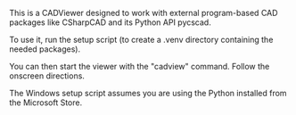 This is a CADViewer designed to work with external program-based CAD
packages like CSharpCAD and its Python API pycscad.

To use it, run the setup script (to create a .venv directory containing
the needed packages).

You can then start the viewer with the "cadview" command.
Follow the onscreen directions.

The Windows setup script assumes you are using the Python installed
from the Microsoft Store.
